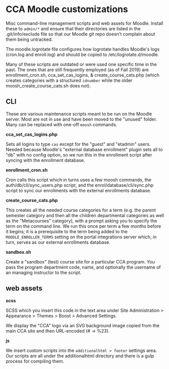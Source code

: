 # CCA Moodle customizations

Misc command-line management scripts and web assets for Moodle. Install these to `admin/*` and ensure that their directories are listed in the .git/info/exclude file so that our Moodle git repo doesn't complain about them being untracked.

The moodle.logrotate file configures how logrotate handles Moodle's logs (cron.log and enroll.log) and should be copied to /etc/logrotate.d/moodle.

Many of these scripts are outdated or were used one specific time in the past. The ones that are still frequently employed (as of Fall 2019) are enrollment_cron.sh, cca_set_cas_logins, & create_course_cats.php (which creates categories with a structured `idnumber` while the older moosh_create_course_cats.sh does not).

## CLI

These are various maintenance scripts meant to be run on the Moodle server. Most are not in use and have been moved to the "unused" folder. Many can be replaced with one-off `moosh` commands.

**cca_set_cas_logins.php**

Sets all logins to type `cas` except for the "guest" and "etadmin" users. Needed because Moodle's "external database enrollment" plugin sets all to "db" with no config option, so we run this in the enrollment script after syncing with the enrollment database.

**enrollment_cron.sh**

Cron calls this script which in turns uses a few moosh commands, the auth/db/cli/sync_users.php script, and the enrol/database/cli/sync.php script to sync our enrollments with the external enrollments database.

**create_course_cats.php**

This creates all the needed course categories for a term (e.g. the parent semester category and then all the children departmental categories as well as the "Metacourses" category), with a prompt asking you to specify the term on the command line. We run this once per term a few months before it begins; it is a prerequisite to the term being added to the `MOODLE_ENROLLER_TERMS` setting on the portal integrations server which, in turn, serves as our external enrollments database.

**sandbox.sh**

Create a "sandbox" (test) course site for a particular CCA program. You pass the program department code, name, and optionally the username of an managing instructor to the script.

## web assets

**scss**

SCSS which you insert this code in the text area under Site Administration > Appearance > Themes > Boost > Advanced Settings.

We display the "CCA" logo via an SVG background image copied from the main CCA site and then URL-encoded (# -> %23).

**js**

We insert custom scripts into the `additionalhtml > footer` settings area. Our scripts are all under the additionalhtml directory and there is a gulp process for compiling them.
